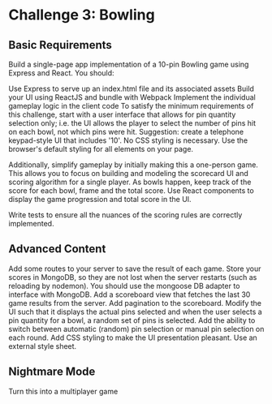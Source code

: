 # Challenge 3: Bowling

## Basic Requirements
Build a single-page app implementation of a 10-pin Bowling game using Express and React. You should:

Use Express to serve up an index.html file and its associated assets
Build your UI using ReactJS and bundle with Webpack
Implement the individual gameplay logic in the client code
To satisfy the minimum requirements of this challenge, start with a user interface that allows for pin quantity selection only; i.e. the UI allows the player to select the number of pins hit on each bowl, not which pins were hit. Suggestion: create a telephone keypad-style UI that includes '10'. No CSS styling is necessary. Use the browser's default styling for all elements on your page.

Additionally, simplify gameplay by initially making this a one-person game. This allows you to focus on building and modeling the scorecard UI and scoring algorithm for a single player. As bowls happen, keep track of the score for each bowl, frame and the total score. Use React components to display the game progression and total score in the UI.

Write tests to ensure all the nuances of the scoring rules  are correctly implemented.

## Advanced Content
Add some routes to your server to save the result of each game.
Store your scores in MongoDB, so they are not lost when the server restarts (such as reloading by nodemon). You should use the mongoose DB adapter to interface with MongoDB.
Add a scoreboard view that fetches the last 30 game results from the server.
Add pagination to the scoreboard.
Modify the UI such that it displays the actual pins selected and when the user selects a pin quantity for a bowl, a random set of pins is selected.
Add the ability to switch between automatic (random) pin selection or manual pin selection on each round.
Add CSS styling to make the UI presentation pleasant. Use an external style sheet.

## Nightmare Mode
Turn this into a multiplayer game
